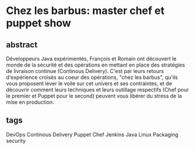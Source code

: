 Chez les barbus:  master chef et puppet show
============================================

abstract
--------

Développeurs Java expérimentés, François et Romain ont découvert le monde de la sécurité et des opérations en mettant en place des stratégies de livraison continue (Continous Delivery). C'est par leurs retours d'expérience croisés au coeur des opérations, "chez les barbus", qu'ils vous proposent lever le voile sur cet univers et ses contraintes, et de découvrir comment leurs techniques et leurs outillage respectifs (Chef pour le premier et Puppet pour le second) peuvent vous libérer du stress de la mise en production.

tags
----

DevOps
Continous Delivery
Puppet
Chef
Jenkins
Java
Linux
Packaging
security

